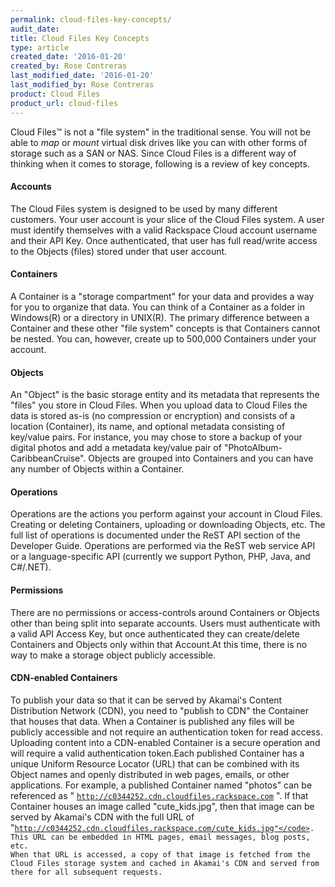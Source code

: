 ```yaml
---
permalink: cloud-files-key-concepts/
audit_date:
title: Cloud Files Key Concepts
type: article
created_date: '2016-01-20'
created_by: Rose Contreras
last_modified_date: '2016-01-20'
last_modified_by: Rose Contreras
product: Cloud Files
product_url: cloud-files
---
```


Cloud Files&trade; is not a "file system" in the traditional sense. You will not be able to *map* or *mount* virtual disk drives like you can with other forms of storage such as a SAN or NAS. Since Cloud Files is a different way of thinking when it comes to storage, following is a review of key concepts.

#### Accounts

The Cloud Files system is designed to be used by many different customers. Your user account is your slice of the Cloud Files system. A user must identify themselves with a valid Rackspace Cloud account username and their API Key. Once authenticated, that user has full read/write access to the Objects (files) stored under that user account.

####  Containers

A Container is a "storage compartment" for your data and provides a way for you to organize that data. You can think of a Container as a folder in Windows(R) or a directory in UNIX(R). The primary difference between a Container and these other "file system" concepts is that Containers cannot be nested. You can, however, create up to 500,000 Containers under your account.

####  Objects

An "Object" is the basic storage entity and its metadata that represents the "files" you store in Cloud Files. When you upload data to Cloud Files the data is stored as-is (no compression or encryption) and consists of a location (Container), its name, and optional metadata consisting of key/value pairs. For instance, you may chose to store a backup of your digital photos and add a metadata key/value pair of "PhotoAlbum-CaribbeanCruise". Objects are grouped into Containers and you can have any number of Objects within a Container.

####  Operations

Operations are the actions you perform against your account in Cloud Files. Creating or deleting Containers, uploading or downloading Objects, etc. The full list of operations is documented under the ReST API section of the Developer Guide. Operations are performed via the ReST web service API or a language-specific API (currently we support Python, PHP, Java, and C#/.NET).

####  Permissions

There are no permissions or access-controls around Containers or Objects other than being split into separate accounts. Users must authenticate with a valid API Access Key, but once authenticated they can create/delete Containers and Objects only within that Account.At this time, there is no way to make a storage object publicly accessible.

####  CDN-enabled Containers

To publish your data so that it can be served by Akamai's Content Distribution Network (CDN), you need to "publish to CDN" the Container that houses that data. When a Container is published any files will be publicly accessible and not require an authentication token for read access. Uploading content into a CDN-enabled Container is a secure operation and will require a valid authentication token.Each published Container has a unique Uniform Resource Locator (URL) that can be combined with its Object names and openly distributed in web pages, emails, or other applications. For example, a published Container named "photos" can be referenced as " <code>http://c0344252.cdn.cloudfiles.rackspace.com</code> ". If that Container houses an image called "cute_kids.jpg", then that image can be served by Akamai's CDN with the full URL of "<code>http://c0344252.cdn.cloudfiles.rackspace.com/cute_kids.jpg"</code>. This URL can be embedded in HTML pages, email messages, blog posts, etc. When that URL is accessed, a copy of that image is fetched from the Cloud Files storage system and cached in Akamai's CDN and served from there for all subsequent requests.
